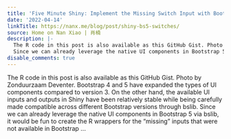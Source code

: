 ```yaml
---
title: 'Five Minute Shiny: Implement the Missing Switch Input with Bootstrap 5'
date: '2022-04-14'
linkTitle: https://nanx.me/blog/post/shiny-bs5-switches/
source: Home on Nan Xiao | 肖楠
description: |-
  The R code in this post is also available as this GitHub Gist. Photo by Zonduurzaam Deventer. Bootstrap 4 and 5 have expanded the types of UI components compared to version 3. On the other hand, the available UI inputs and outputs in Shiny have been relatively stable while being carefully made compatible across different Bootstrap versions through bslib.
  Since we can already leverage the native UI components in Bootstrap 5 via bslib, it would be fun to create the R wrappers for the “missing” inputs that were not available in Bootstrap ...
disable_comments: true
---
```

The R code in this post is also available as this GitHub Gist. Photo by Zonduurzaam Deventer. Bootstrap 4 and 5 have expanded the types of UI components compared to version 3. On the other hand, the available UI inputs and outputs in Shiny have been relatively stable while being carefully made compatible across different Bootstrap versions through bslib.
Since we can already leverage the native UI components in Bootstrap 5 via bslib, it would be fun to create the R wrappers for the “missing” inputs that were not available in Bootstrap ...